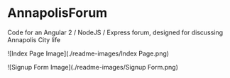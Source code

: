 # AnnapolisForum
Code for an Angular 2 / NodeJS / Express forum, designed for discussing Annapolis City life

![Index Page Image](./readme-images/Index Page.png)

![Signup Form Image](./readme-images/Signup Form.png)
